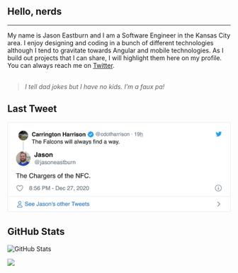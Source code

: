 <!--
**jasoneastburn/jasoneastburn** is a ✨ _special_ ✨ repository because its `README.md` (this file) appears on your GitHub profile.

Here are some ideas to get you started:

- 🔭 I’m currently working on ...
- 🌱 I’m currently learning ...
- 👯 I’m looking to collaborate on ...
- 🤔 I’m looking for help with ...
- 💬 Ask me about ...
- 📫 How to reach me: ...
- 😄 Pronouns: ...
- ⚡ Fun fact: ...
-->

<h2>Hello, nerds</h2>
<hr>
My name is Jason Eastburn and I am a Software Engineer in the Kansas City area.  I enjoy designing and coding in a bunch of different technologies although I tend to gravitate towards Angular and mobile technologies.  As I build out projects that I can share, I will highlight them here on my profile.  You can always reach me on <a href="https://twitter.com/jasoneastburn">Twitter</a>.
<br/><br/>
<blockquote>
<em>I tell dad jokes but I have no kids. I’m a faux pa!</em>
</blockquote>

<h2>Last Tweet</h2>
<p><a href="https://www.twitter.com/jasoneastburn"><img src="https://github.com/jasoneastburn/jasoneastburn/blob/master/tweet.png" width="600"></a></p>
<h2>GitHub Stats</h2>
<p><img src="https://github-readme-stats.vercel.app/api?username=jasoneastburn&show_icons=true&count_private=true" alt="GitHub Stats"></p>
<pr><img src="https://github-readme-stats.vercel.app/api/top-langs/?username=jasoneastburn&langs_count=10&layout=compact"></p>
